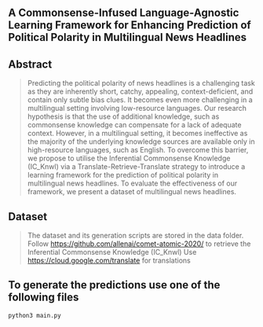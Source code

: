 ## A Commonsense-Infused Language-Agnostic Learning Framework for Enhancing Prediction of Political Polarity in Multilingual News Headlines

## Abstract

> Predicting the political polarity of news headlines is a challenging task as they are inherently short, catchy, appealing, context-deficient, and contain only subtle bias clues. It becomes even more challenging in a multilingual setting involving low-resource languages. Our research hypothesis is that the use of additional knowledge, such as commonsense knowledge can compensate for a lack of adequate context. However, in a multilingual setting, it becomes ineffective as the majority of the underlying knowledge sources are available only in high-resource languages, such as English. To overcome this barrier, we propose to utilise the Inferential Commonsense Knowledge (IC_Knwl) via a Translate-Retrieve-Translate strategy to introduce a learning framework for the prediction of political polarity in multilingual news headlines. To evaluate the effectiveness of our framework, we present a dataset of multilingual news headlines.


## Dataset
    
> The dataset and its generation scripts are stored in the data folder.
Follow https://github.com/allenai/comet-atomic-2020/ to retrieve the Inferential Commonsense Knowledge (IC_Knwl)
Use https://cloud.google.com/translate for translations

## To generate the predictions use one of the following files 

```
python3 main.py
```
